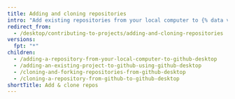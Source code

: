 ```yaml
---
title: Adding and cloning repositories
intro: "Add existing repositories from your local computer to {% data variables.product.prodname_desktop %}, or clone repositories from {% data variables.product.product_name %}."
redirect_from:
  - /desktop/contributing-to-projects/adding-and-cloning-repositories
versions:
  fpt: "*"
children:
  - /adding-a-repository-from-your-local-computer-to-github-desktop
  - /adding-an-existing-project-to-github-using-github-desktop
  - /cloning-and-forking-repositories-from-github-desktop
  - /cloning-a-repository-from-github-to-github-desktop
shortTitle: Add & clone repos
---
```


